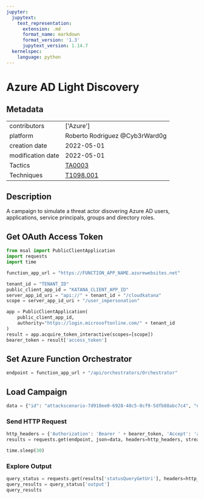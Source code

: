 ```yaml
---
jupyter:
  jupytext:
    text_representation:
      extension: .md
      format_name: markdown
      format_version: '1.3'
      jupytext_version: 1.14.7
  kernelspec:
    language: python
---
```


# Azure AD Light Discovery


## Metadata



|                   |    |
|:------------------|:---|
| contributors      | ['Azure'] |
| platform          | Roberto Rodriguez @Cyb3rWard0g |
| creation date     | 2022-05-01 |
| modification date | 2022-05-01 |
| Tactics           | [TA0003](https://attack.mitre.org/tactics/TA0003) |
| Techniques        | [T1098.001](https://attack.mitre.org/techniques/T1098/001) |


## Description
A campaign to simulate a threat actor disovering Azure AD users, applications, service principals, groups and directory roles.


## Get OAuth Access Token

```python
from msal import PublicClientApplication
import requests
import time

function_app_url = "https://FUNCTION_APP_NAME.azurewebsites.net"

tenant_id = "TENANT_ID"
public_client_app_id = "KATANA_CLIENT_APP_ID"
server_app_id_uri = "api://" + tenant_id + "/cloudkatana"
scope = server_app_id_uri + "/user_impersonation"

app = PublicClientApplication(
    public_client_app_id,
    authority="https://login.microsoftonline.com/" + tenant_id
)
result = app.acquire_token_interactive(scopes=[scope])
bearer_token = result['access_token']
```

## Set Azure Function Orchestrator

```python
endpoint = function_app_url + "/api/orchestrators/Orchestrator"
```

## Load Campaign

```python
data = {"id": "attackscenario-7d918ee0-6928-48c5-8cf9-5dfb88abc7c4", "name": "Azure AD Light Discovery", "metadata": {"creationDate": "2022-05-01", "modificationDate": "2022-05-01", "platform": ["Azure"], "description": "A campaign to simulate a threat actor disovering Azure AD users, applications, service principals, groups and directory roles.", "contributors": ["Roberto Rodriguez @Cyb3rWard0g"], "mitreAttack": [{"technique": "T1098.001", "tactics": ["TA0003"]}]}, "steps": [{"number": 1, "name": "List Azure AD Users", "execution": {"type": "ScriptModule", "platform": "Azure", "executor": "PowerShell", "module": {"name": "CloudKatanaAbilities", "version": "1.3.1", "function": "Get-CKAzADUsers"}, "parameters": {"selectFields": {"type": "string", "defaultValue": "id,displayName"}}}}, {"number": 2, "name": "List Azure AD Applications", "execution": {"type": "ScriptModule", "platform": "Azure", "executor": "PowerShell", "module": {"name": "CloudKatanaAbilities", "version": "1.3.1", "function": "Get-CKAzADApplications"}, "parameters": {"selectFields": {"type": "string", "defaultValue": "id,displayName"}}}}, {"number": 3, "name": "List Azure AD Service Principals", "execution": {"type": "ScriptModule", "platform": "Azure", "executor": "PowerShell", "module": {"name": "CloudKatanaAbilities", "version": "1.3.1", "function": "Get-CKAzADServicePrincipals"}, "parameters": {"selectFields": {"type": "string", "defaultValue": "id,displayName"}}}}, {"number": 4, "name": "List Azure AD Groups", "execution": {"type": "ScriptModule", "platform": "Azure", "executor": "PowerShell", "module": {"name": "CloudKatanaAbilities", "version": "1.3.1", "function": "Get-CKAzADGroups"}, "parameters": {"selectFields": {"type": "string", "defaultValue": "id,displayName"}}}}, {"number": 5, "name": "List Azure AD Directory Roles", "execution": {"type": "ScriptModule", "platform": "Azure", "executor": "PowerShell", "module": {"name": "CloudKatanaAbilities", "version": "1.3.1", "function": "Get-CKAzADDirectoryRoles"}}}], "file_name": "attackscenario-7d918ee0-6928-48c5-8cf9-5dfb88abc7c4"}
```

### Send HTTP Request

```python
http_headers = {'Authorization': 'Bearer ' + bearer_token, 'Accept': 'application/json','Content-Type': 'application/json'}
results = requests.get(endpoint, json=data, headers=http_headers, stream=False).json()

time.sleep(30)
```

### Explore Output

```python
query_status = requests.get(results['statusQueryGetUri'], headers=http_headers, stream=False).json()
query_results = query_status['output']
query_results
```
